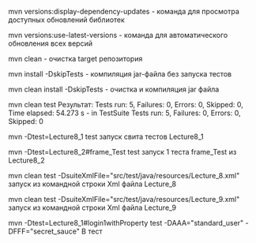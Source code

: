 mvn versions:display-dependency-updates - команда для просмотра доступных обновлений библиотек

mvn versions:use-latest-versions - команда для автоматического обновления всех версий

mvn clean - очистка target репозитория

mvn install -DskipTests - компиляция jar-файла без запуска тестов

mvn clean install -DskipTests - очистка и компиляция jar файла

mvn clean test   Результат: Tests run: 5, Failures: 0, Errors: 0, Skipped: 0, Time elapsed: 54.273 s - in TestSuite
                            Tests run: 5, Failures: 0, Errors: 0, Skipped: 0

mvn -Dtest=Lecture8_1 test запуск свита тестов Lecture8_1

mvn -Dtest=Lecture8_2#frame_Test test запуск 1 теста frame_Test из Lecture8_2

mvn clean test -DsuiteXmlFile="src/test/java/resources/Lecture_8.xml" запуск из командной строки Xml файла Lecture_8

mvn clean test -DsuiteXmlFile="src/test/java/resources/Lecture_9.xml" запуск из командной строки Xml файла Lecture_9

mvn -Dtest=Lecture8_1#login1withProperty test -DAAA="standard_user" -DFFF="secret_sauce"
    В тест 


